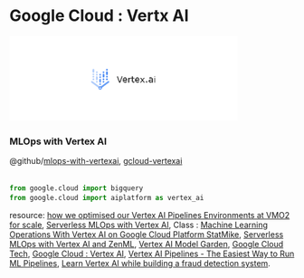 # Google Cloud : Vertx AI

<img src="./img/vai.png" width=80%>

### MLOps with Vertex AI

@github/[mlops-with-vertexai](https://github.com/GoogleCloudPlatform/mlops-with-vertex-ai), [gcloud-vertexai](https://cloud.google.com/vertex-ai/docs/start/introduction-mlops?hl=de)

```python

from google.cloud import bigquery
from google.cloud import aiplatform as vertex_ai

```


resource: [how we optimised our Vertex AI Pipelines Environments at VMO2 for scale](https://medium.com/@vmo2techteam/the-mlops-cookbook-how-we-optimised-our-vertex-ai-pipelines-environments-at-vmo2-for-scale-ee02ce50d1de), [Serverless MLOps with Vertex AI](https://blog.zenml.io/vertex-ai-blog/), Class : [Machine Learning Operations With Vertex AI on Google Cloud Platform StatMike](https://www.youtube.com/watch?v=snUEwsft1wY&list=PLgxF613RsGoUuEjJJxJW2JYyZ8g1qOUou), [Serverless MLOps with Vertex AI and ZenML](https://www.youtube.com/watch?v=qgvmvexGv_c), [Vertex AI Model Garden](https://youtu.be/I7UiSU96CLc), [Google Cloud Tech](https://www.youtube.com/watch?v=I7UiSU96CLc&list=RDCMUCJS9pqu9BzkAMNTmzNMNhvg&index=24), [Google Cloud : Vertex AI](https://www.youtube.com/watch?v=gT4qqHMiEpA&list=PLIivdWyY5sqJ1YuMdGjRwJ3fFYZ_vWQ62), [Vertex AI Pipelines - The Easiest Way to Run ML Pipelines](https://youtu.be/gtVHw5YCRhE), [Learn Vertex AI while building a fraud detection system](https://youtu.be/5kEhkKfs4TI).

